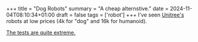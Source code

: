 +++
title = "Dog Robots"
summary = "A cheap alternstive."
date = 2024-11-04T08:10:34+01:00
draft = false
tags = ['robot']
+++
I've seen [Unitree's](https://www.unitree.com/) robots at low prices (4k for "dog" and 16k for humanoid).

[The tests are quite extreme.](https://www.youtube.com/shorts/0O-8Nd9x63I)

